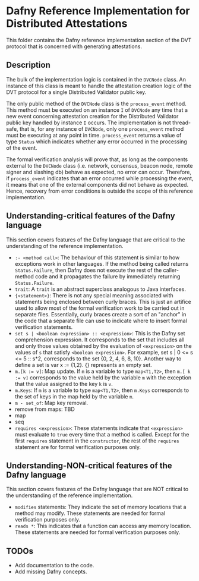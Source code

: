 # Dafny Reference Implementation for Distributed Attestations

This folder contains the Dafny reference implementation section of the DVT protocol that is concerned with generating attestations.

## Description

The bulk of the implementation logic is contained in the `DVCNode` class.
An instance of this class is meant to handle the attestation creation logic of the DVT protocol for a single Distributed Validator public key.

The only public method of the `DVCNode` class is the `process_event` method.
This method must be executed on an instance `I` of `DVCNode` any time that a new event concerning attestation creation for the Distributed Validator public key handled by instance `I` occurs.
The implementation is not thread-safe, that is, for any instance of `DVCNode`, only one `process_event` method must be executing at any point in time.
`process_event` returns a value of type `Status` which indicates whether any error occurred in the processing of the event.

The formal verification analysis will prove that, as long as the components external to the `DVCNode` class (i.e. network, consensus, beacon node, remote signer and slashing db) behave as expected, no error can occur.
Therefore, if `process_event` indicates that an error occurred while processing the event, it means that one of the external components did not behave as expected.
Hence, recovery from error conditions is outside the scope of this reference implementation.

[comment]: <> (Not very happy with this title)
## Understanding-critical features of the Dafny language

This section covers features of the Dafny language that are critical to the understanding of the reference implementation.

- `:- <method call>`: The behaviour of this statement is similar to how exceptions work in other languages. If the method being called returns `Status.Failure`, then Dafny does not execute the rest of the caller-method code and it propagates the failure by immediately returning `Status.Failure`.
- `trait`: A `trait` is an abstract superclass analogous to Java interfaces.
- `{<statement>}`: There is not any special meaning associated with statements being enclosed between curly braces. This is just an artifice used to allow most of the formal verification work to be carried out in separate files. Essentially, curly braces create a sort of an "anchor" in the code that a separate file can use to indicate where to insert formal verification statements.
- `set s | <boolean expression> :: <expression>`: This is the Dafny set comprehension expression. It corresponds to the set that includes all and only those values obtained by the evaluation of `<expression>` on the values of `s` that satisfy `<boolean expression>`.
For example, set s | 0 <= s <= 5 :: s*2, corresponds to the set {0, 2, 4, 6, 8, 10}.
Another way to define a set is var x := {1,2}.
{} represents an empty set.
- `m.[k := v]`: Map update. If `m` is a variable to type `map<T1,T2>`, then `m.[ k := v]` corresponds to the value held by the variable `m` with the exception that the value assigned to the key `k` is `v`. 
- `m.Keys`: If `m` is a variable to type `map<T1,T2>`, then `m.Keys` corresponds to the set of keys in the map held by the variable `m`.
- `m - set_of`: Map key removal.
- remove from maps: TBD
- map
- seq
- `requires <expression>`: These statements indicate that `<expression>` must evaluate to `true` every time that a method is called. Except for the first `requires` statement in the `constructor`, the rest of the `requires` statement are for formal verification purposes only.

## Understanding-NON-critical features of the Dafny language

This section covers features of the Dafny language that are NOT critical to the understanding of the reference implementation.

- `modifies` statements: They indicate the set of memory locations that a method may modify. These statements are needed for formal verification purposes only.
- `reads *`: This indicates that a function can access any memory location. These statements are needed for formal verification purposes only.

## TODOs

- Add documentation to the code.
- Add missing Dafny concepts.

